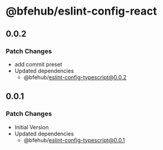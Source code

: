 # @bfehub/eslint-config-react

## 0.0.2

### Patch Changes

- add commit preset
- Updated dependencies
  - @bfehub/eslint-config-typescript@0.0.2

## 0.0.1

### Patch Changes

- Initial Version
- Updated dependencies
  - @bfehub/eslint-config-typescript@0.0.1
